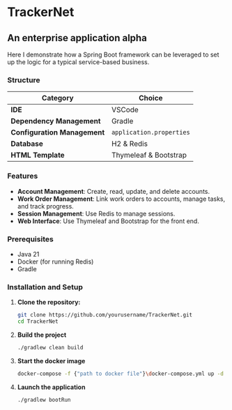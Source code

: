 # TrackerNet
## An enterprise application alpha

Here I demonstrate how a Spring Boot framework can be leveraged to set up the logic for a typical service-based business.

### Structure
| Category                   | Choice                 |
|----------------------------|------------------------|
| **IDE**                    | VSCode                 | 
| **Dependency Management**  | Gradle                 | 
| **Configuration Management** | `application.properties` |
| **Database**               | H2 & Redis                    |
| **HTML Template**          | Thymeleaf & Bootstrap  |

### Features
- **Account Management**: Create, read, update, and delete accounts.
- **Work Order Management**: Link work orders to accounts, manage tasks, and track progress.
- **Session Management**: Use Redis to manage sessions.
- **Web Interface**: Use Thymeleaf and Bootstrap for the front end.

### Prerequisites
- Java 21
- Docker (for running Redis)
- Gradle

### Installation and Setup
1. **Clone the repository:**
   ```sh
   git clone https://github.com/yourusername/TrackerNet.git
   cd TrackerNet
2. **Build the project**
   ```sh
   ./gradlew clean build
   ```
3. **Start the docker image**
   ```sh
   docker-compose -f {"path to docker file"}\docker-compose.yml up -d
   ```
4. **Launch the application**
   ```sh
   ./gradlew bootRun
   ```
   
